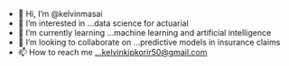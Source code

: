 - 👋 Hi, I’m @kelvinmasai
- 👀 I’m interested in ...data science for actuarial
- 🌱 I’m currently learning ...machine learning and artificial intelligence
- 💞️ I’m looking to collaborate on ...predictive models in insurance claims
- 📫 How to reach me ...kelvinkipkorir50@gmail.com

<!---
kelvinmasai/kelvinmasai is a ✨ special ✨ repository because its `README.md` (this file) appears on your GitHub profile.
You can click the Preview link to take a look at your changes.
--->

